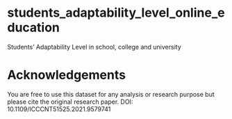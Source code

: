 # students_adaptability_level_online_education
Students’ Adaptability Level in school, college and university

# Acknowledgements
You are free to use this dataset for any analysis or research purpose but please cite the original research paper. DOI: 10.1109/ICCCNT51525.2021.9579741
